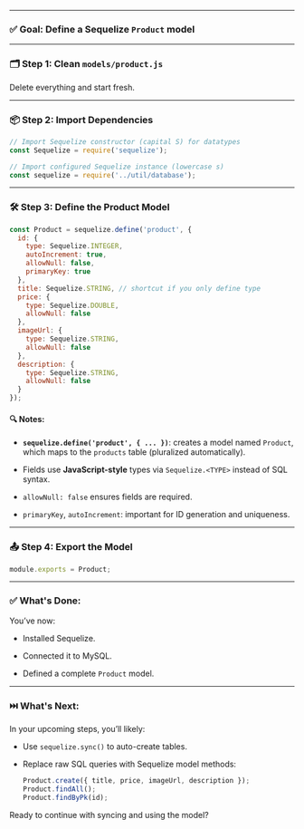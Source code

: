 
---

### ✅ Goal: Define a Sequelize `Product` model

---

### 🗂️ Step 1: Clean `models/product.js`

Delete everything and start fresh.

---

### 📦 Step 2: Import Dependencies

```js
// Import Sequelize constructor (capital S) for datatypes
const Sequelize = require('sequelize');

// Import configured Sequelize instance (lowercase s)
const sequelize = require('../util/database');
```

---

### 🛠️ Step 3: Define the Product Model

```js
const Product = sequelize.define('product', {
  id: {
    type: Sequelize.INTEGER,
    autoIncrement: true,
    allowNull: false,
    primaryKey: true
  },
  title: Sequelize.STRING, // shortcut if you only define type
  price: {
    type: Sequelize.DOUBLE,
    allowNull: false
  },
  imageUrl: {
    type: Sequelize.STRING,
    allowNull: false
  },
  description: {
    type: Sequelize.STRING,
    allowNull: false
  }
});
```

#### 🔍 Notes:

- **`sequelize.define('product', { ... })`**: creates a model named `Product`, which maps to the `products` table (pluralized automatically).
    
- Fields use **JavaScript-style** types via `Sequelize.<TYPE>` instead of SQL syntax.
    
- `allowNull: false` ensures fields are required.
    
- `primaryKey`, `autoIncrement`: important for ID generation and uniqueness.
    

---

### 📤 Step 4: Export the Model

```js
module.exports = Product;
```

---

### ✅ What's Done:

You’ve now:

- Installed Sequelize.
    
- Connected it to MySQL.
    
- Defined a complete `Product` model.
    

---

### ⏭️ What's Next:

In your upcoming steps, you’ll likely:

- Use `sequelize.sync()` to auto-create tables.
    
- Replace raw SQL queries with Sequelize model methods:
    
    ```js
    Product.create({ title, price, imageUrl, description });
    Product.findAll();
    Product.findByPk(id);
    ```
    

Ready to continue with syncing and using the model?